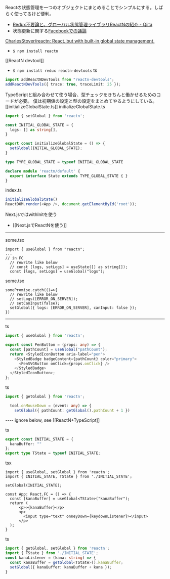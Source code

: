 
Reactの状態管理を一つのオブジェクトにまとめることでシンプルにする。しばらく使ってるけど便利。
- [Redux不要論と、グローバル状態管理ライブラリReactNの紹介 - Qiita](https://qiita.com/tuttieee/items/e5b2725b3e58cae9ddd6?fbclid=IwAR0PyerLkVqpkGYfnd6EPGt7IVVBXlc3ei5VkWhMutmX8kKzvL4DridbW_4)
- 状態更新に関する[Facebookでの議論](https://www.facebook.com/nishiohirokazu/posts/10220056913269661)

[CharlesStover/reactn: React, but with built-in global state management.](https://github.com/CharlesStover/reactn)
- `$ npm install reactn`

[[ReactN devtool]]
- `$ npm install redux reactn-devtools`
ts

```typescript
import addReactNDevTools from "reactn-devtools";
addReactNDevTools({ trace: true, traceLimit: 25 });
```


TypeScriptと組み合わせて使う場合、型チェックをきちんと働かせるためのコードが必要。
僕は初期値の設定と型の設定をまとめてやるようにしている。
[[initializeGlobalState.ts]]
initializeGlobalState.ts

```typescript
import { setGlobal } from 'reactn';

const INITIAL_GLOBAL_STATE = {
  logs: [] as string[],
}

export const initializeGlobalState = () => {
  setGlobal(INITIAL_GLOBAL_STATE);
}

type TYPE_GLOBAL_STATE = typeof INITIAL_GLOBAL_STATE

declare module 'reactn/default' {
  export interface State extends TYPE_GLOBAL_STATE { }
}
```


index.ts

```typescript
initializeGlobalState()
ReactDOM.render(<App />, document.getElementById('root'));
```


Next.jsではwithInitを使う
- [[Next.jsでReactNを使う]]

---

some.tsx

```
import { useGlobal } from "reactn";
...
// in FC
  // rewrite like below
  // const [logs, setLogs] = useState([] as string[]);
  const [logs, setLogs] = useGlobal("logs");
```


some.tsx

```
somePromise.catch(()=>{
  // rewrite like below
  // setLogs([ERROR_ON_SERVER]);
  // setCanInput(false);
  setGlobal({ logs: [ERROR_ON_SERVER], canInput: false });
})
```



-----
ts

```typescript
import { useGlobal } from 'reactn';

export const PenButton = (props: any) => {
  const [pathCount] = useGlobal("pathCount");
  return <StyledIconButton aria-label="pen">
    <StyledBadge badgeContent={pathCount} color="primary">
      <PenSVGButton onClick={props.onClick} />
    </StyledBadge>
  </StyledIconButton>;
};
```


ts

```typescript
import { getGlobal } from 'reactn';

  tool.onMouseDown = (event: any) => {
    setGlobal({ pathCount: getGlobal().pathCount + 1 })

```



---- ignore below, see [[ReactN+TypeScript]]

ts

```typescript
export const INITIAL_STATE = {
  kanaBuffer: ""
};
export type TState = typeof INITIAL_STATE;
```


tsx

```
import { useGlobal, setGlobal } from 'reactn';
import { INITIAL_STATE, TState } from './INITIAL_STATE';

setGlobal(INITIAL_STATE);

const App: React.FC = () => {
  const [kanaBuffer] = useGlobal<TState>("kanaBuffer");
  return (
      <p>>{kanaBuffer}</p>
      <p>
        <input type="text" onKeyDown={keydownListener}></input>
      </p>
  );
}
```


ts

```typescript
import { getGlobal, setGlobal } from 'reactn';
import { TState } from './INITIAL_STATE';
const kanaListener = (kana: string) => {
  const kanaBuffer = getGlobal<TState>().kanaBuffer;
  setGlobal({ kanaBuffer: kanaBuffer + kana });
}
```







